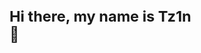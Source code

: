 <svg fill="none" viewBox="0 0 600 300" width="600" height="300" xmlns="http://www.w3.org/2000/svg">
  <foreignObject width="100%" height="100%">
    <div xmlns="http://www.w3.org/1999/xhtml">
      <div class="container">
        <h1>Hi there, my name is Tz1n <div class="hi">👋</div></h1>
      </div>
    </div>
  </foreignObject>
</svg>
